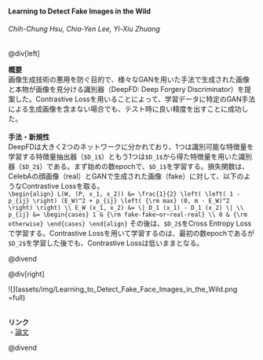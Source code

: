 #### Learning to Detect Fake Images in the Wild
###### Chih-Chung Hsu, Chia-Yen Lee, Yi-Xiu Zhuang

@div[left]

__概要__<br>
画像生成技術の悪用を防ぐ目的で、様々なGANを用いた手法で生成された画像と本物が画像を見分ける識別器（DeepFD: Deep Forgery Discriminator）を提案した。Contrastive Lossを用いることによって、学習データに特定のGAN手法による生成画像を含まない場合でも、テスト時に良い精度を出すことに成功した。<br>
<br>
__手法・新規性__<br>
DeepFDは大きく2つのネットワークに分かれており、1つは識別可能な特徴量を学習する特徴量抽出器（`$D_1$`）ともう1つは`$D_1$`から得た特徴量を用いた識別器（`$D_2$`）である。まず始めの数epochで、`$D_1$`を学習する。損失関数は、CelebAの顔画像（real）とGANで生成された画像（fake）に対して、以下のようなContrastive Lossを取る。<br>
`\begin{align} L(W, (P, x_1, x_2)) &= \frac{1}{2} \left( \left( 1 - p_{ij} \right) (E_W)^2 + p_{ij} \left( {\rm max} (0, m - E_W)^2 \right) \right) \\ E_W (x_1, x_2) &= \| D_1 (x_1) - D_1 (x_2) \| \\ p_{ij} &= \begin{cases} 1 & {\rm fake-fake~or~real-real} \\ 0 & {\rm otherwise} \end{cases} \end{align}`
その後は、`$D_2$`をCross Entropy Lossで学習する。Contrastive Lossを用いて学習するのは、最初の数epochであるが`$D_2$`を学習した後でも、Contrastive Lossは低いままとなる。

@divend

@div[right]

![](assets/img/Learning_to_Detect_Fake_Face_Images_in_the_Wild.png =full)<br>
<br>

__リンク__<br>
・[論文](https://arxiv.org/ftp/arxiv/papers/1809/1809.08754.pdf)<br>

@divend